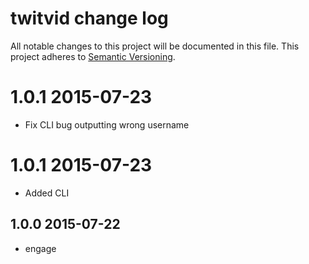 # twitvid change log

All notable changes to this project will be documented in this file.
This project adheres to [Semantic Versioning](http://semver.org/).

# 1.0.1 2015-07-23
* Fix CLI bug outputting wrong username

# 1.0.1 2015-07-23
* Added CLI

## 1.0.0 2015-07-22
* engage
